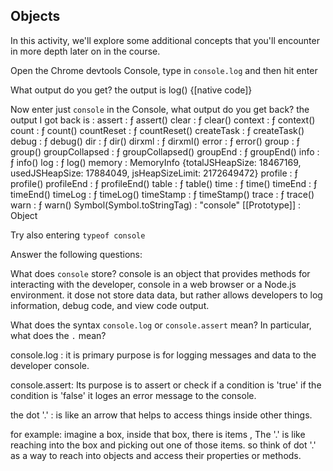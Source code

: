 ## Objects

In this activity, we'll explore some additional concepts that you'll encounter in more depth later on in the course.

Open the Chrome devtools Console, type in `console.log` and then hit enter

What output do you get?
the output is log() {[native code]}

Now enter just `console` in the Console, what output do you get back?
the output I got back is :
assert
:
ƒ assert()
clear
:
ƒ clear()
context
:
ƒ context()
count
:
ƒ count()
countReset
:
ƒ countReset()
createTask
:
ƒ createTask()
debug
:
ƒ debug()
dir
:
ƒ dir()
dirxml
:
ƒ dirxml()
error
:
ƒ error()
group
:
ƒ group()
groupCollapsed
:
ƒ groupCollapsed()
groupEnd
:
ƒ groupEnd()
info
:
ƒ info()
log
:
ƒ log()
memory
:
MemoryInfo {totalJSHeapSize: 18467169, usedJSHeapSize: 17884049, jsHeapSizeLimit: 2172649472}
profile
:
ƒ profile()
profileEnd
:
ƒ profileEnd()
table
:
ƒ table()
time
:
ƒ time()
timeEnd
:
ƒ timeEnd()
timeLog
:
ƒ timeLog()
timeStamp
:
ƒ timeStamp()
trace
:
ƒ trace()
warn
:
ƒ warn()
Symbol(Symbol.toStringTag)
:
"console"
[[Prototype]]
:
Object

Try also entering `typeof console`

Answer the following questions:

What does `console` store?
console is an object that provides methods for interacting with the developer, console in a web browser or a Node.js environment. it dose not store data data, but rather allows developers to log information, debug code, and view code output.

What does the syntax `console.log` or `console.assert` mean? In particular, what does the `.` mean?

console.log : it is primary purpose is for logging messages and data to the developer console.

console.assert: Its purpose is to assert or check if a condition is 'true' if the condition is 'false' it loges an error message to the console.

the dot '.' : is like an arrow that helps to access things inside other things.

for example: imagine a box, inside that box, there is items , The '.' is like reaching into the box and picking out one of those items.
so think of dot '.' as a way to reach into objects and access their properties or methods.
